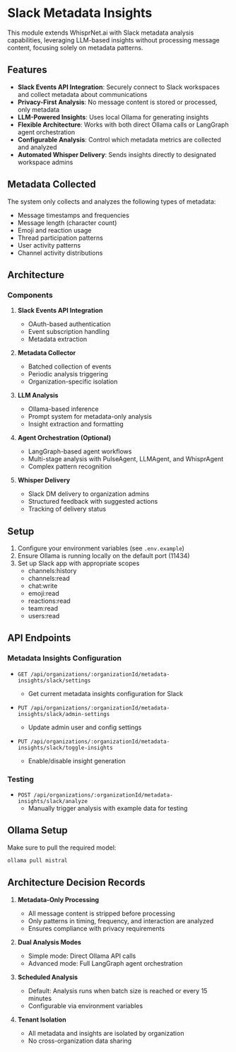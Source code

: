 # Slack Metadata Insights

This module extends WhisprNet.ai with Slack metadata analysis capabilities, leveraging LLM-based insights without processing message content, focusing solely on metadata patterns.

## Features

- **Slack Events API Integration**: Securely connect to Slack workspaces and collect metadata about communications
- **Privacy-First Analysis**: No message content is stored or processed, only metadata
- **LLM-Powered Insights**: Uses local Ollama for generating insights
- **Flexible Architecture**: Works with both direct Ollama calls or LangGraph agent orchestration
- **Configurable Analysis**: Control which metadata metrics are collected and analyzed
- **Automated Whisper Delivery**: Sends insights directly to designated workspace admins

## Metadata Collected

The system only collects and analyzes the following types of metadata:

- Message timestamps and frequencies
- Message length (character count)
- Emoji and reaction usage
- Thread participation patterns
- User activity patterns
- Channel activity distributions

## Architecture

### Components

1. **Slack Events API Integration**
   - OAuth-based authentication
   - Event subscription handling
   - Metadata extraction

2. **Metadata Collector**
   - Batched collection of events
   - Periodic analysis triggering
   - Organization-specific isolation

3. **LLM Analysis**
   - Ollama-based inference
   - Prompt system for metadata-only analysis
   - Insight extraction and formatting

4. **Agent Orchestration (Optional)**
   - LangGraph-based agent workflows
   - Multi-stage analysis with PulseAgent, LLMAgent, and WhisprAgent
   - Complex pattern recognition

5. **Whisper Delivery**
   - Slack DM delivery to organization admins
   - Structured feedback with suggested actions
   - Tracking of delivery status

## Setup

1. Configure your environment variables (see `.env.example`)
2. Ensure Ollama is running locally on the default port (11434)
3. Set up Slack app with appropriate scopes
   - channels:history
   - channels:read
   - chat:write
   - emoji:read
   - reactions:read
   - team:read
   - users:read

## API Endpoints

### Metadata Insights Configuration

- `GET /api/organizations/:organizationId/metadata-insights/slack/settings`
  - Get current metadata insights configuration for Slack

- `PUT /api/organizations/:organizationId/metadata-insights/slack/admin-settings`
  - Update admin user and config settings

- `PUT /api/organizations/:organizationId/metadata-insights/slack/toggle-insights`
  - Enable/disable insight generation

### Testing

- `POST /api/organizations/:organizationId/metadata-insights/slack/analyze`
  - Manually trigger analysis with example data for testing

## Ollama Setup

Make sure to pull the required model:

```bash
ollama pull mistral
```

## Architecture Decision Records

1. **Metadata-Only Processing**
   - All message content is stripped before processing
   - Only patterns in timing, frequency, and interaction are analyzed
   - Ensures compliance with privacy requirements

2. **Dual Analysis Modes**
   - Simple mode: Direct Ollama API calls
   - Advanced mode: Full LangGraph agent orchestration

3. **Scheduled Analysis**
   - Default: Analysis runs when batch size is reached or every 15 minutes
   - Configurable via environment variables

4. **Tenant Isolation**
   - All metadata and insights are isolated by organization
   - No cross-organization data sharing 